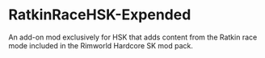# RatkinRaceHSK-Expended
An add-on mod exclusively for HSK that adds content from the Ratkin race mode included in the Rimworld Hardcore SK mod pack.
